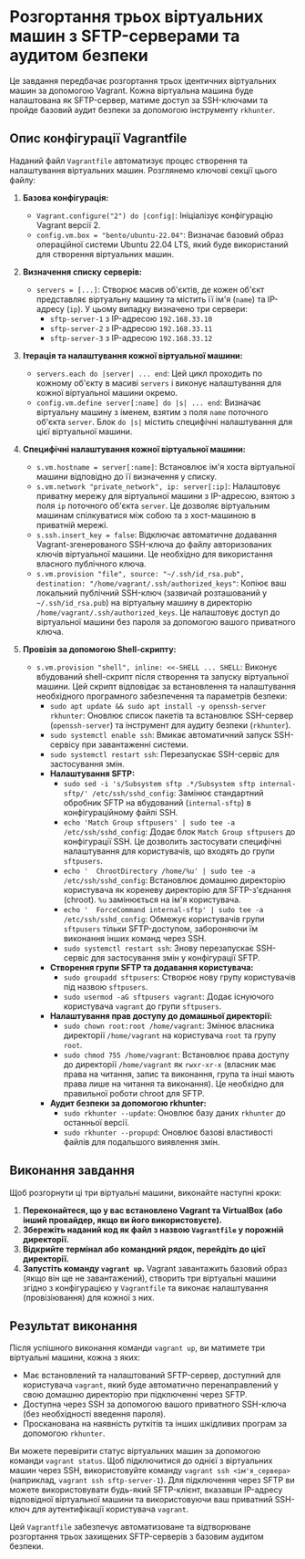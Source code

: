 # Розгортання трьох віртуальних машин з SFTP-серверами та аудитом безпеки

Це завдання передбачає розгортання трьох ідентичних віртуальних машин за допомогою Vagrant. Кожна віртуальна машина буде налаштована як SFTP-сервер, матиме доступ за SSH-ключами та пройде базовий аудит безпеки за допомогою інструменту `rkhunter`.

## Опис конфігурації Vagrantfile

Наданий файл `Vagrantfile` автоматизує процес створення та налаштування віртуальних машин. Розглянемо ключові секції цього файлу:

1.  **Базова конфігурація:**
    * `Vagrant.configure("2") do |config|`: Ініціалізує конфігурацію Vagrant версії 2.
    * `config.vm.box = "bento/ubuntu-22.04"`: Визначає базовий образ операційної системи Ubuntu 22.04 LTS, який буде використаний для створення віртуальних машин.

2.  **Визначення списку серверів:**
    * `servers = [...]`: Створює масив об'єктів, де кожен об'єкт представляє віртуальну машину та містить її ім'я (`name`) та IP-адресу (`ip`). У цьому випадку визначено три сервери:
        * `sftp-server-1` з IP-адресою `192.168.33.10`
        * `sftp-server-2` з IP-адресою `192.168.33.11`
        * `sftp-server-3` з IP-адресою `192.168.33.12`

3.  **Ітерація та налаштування кожної віртуальної машини:**
    * `servers.each do |server| ... end`: Цей цикл проходить по кожному об'єкту в масиві `servers` і виконує налаштування для кожної віртуальної машини окремо.
    * `config.vm.define server[:name] do |s| ... end`: Визначає віртуальну машину з іменем, взятим з поля `name` поточного об'єкта `server`. Блок `do |s|` містить специфічні налаштування для цієї віртуальної машини.

4.  **Специфічні налаштування кожної віртуальної машини:**
    * `s.vm.hostname = server[:name]`: Встановлює ім'я хоста віртуальної машини відповідно до її визначення у списку.
    * `s.vm.network "private_network", ip: server[:ip]`: Налаштовує приватну мережу для віртуальної машини з IP-адресою, взятою з поля `ip` поточного об'єкта `server`. Це дозволяє віртуальним машинам спілкуватися між собою та з хост-машиною в приватній мережі.
    * `s.ssh.insert_key = false`: Відключає автоматичне додавання Vagrant-згенерованого SSH-ключа до файлу авторизованих ключів віртуальної машини. Це необхідно для використання власного публічного ключа.
    * `s.vm.provision "file", source: "~/.ssh/id_rsa.pub", destination: "/home/vagrant/.ssh/authorized_keys"`: Копіює ваш локальний публічний SSH-ключ (зазвичай розташований у `~/.ssh/id_rsa.pub`) на віртуальну машину в директорію `/home/vagrant/.ssh/authorized_keys`. Це налаштовує доступ до віртуальної машини без пароля за допомогою вашого приватного ключа.

5.  **Провізія за допомогою Shell-скрипту:**
    * `s.vm.provision "shell", inline: <<-SHELL ... SHELL`: Виконує вбудований shell-скрипт після створення та запуску віртуальної машини. Цей скрипт відповідає за встановлення та налаштування необхідного програмного забезпечення та параметрів безпеки:
        * `sudo apt update && sudo apt install -y openssh-server rkhunter`: Оновлює список пакетів та встановлює SSH-сервер (`openssh-server`) та інструмент для аудиту безпеки (`rkhunter`).
        * `sudo systemctl enable ssh`: Вмикає автоматичний запуск SSH-сервісу при завантаженні системи.
        * `sudo systemctl restart ssh`: Перезапускає SSH-сервіс для застосування змін.
        * **Налаштування SFTP:**
            * `sudo sed -i 's/Subsystem sftp .*/Subsystem sftp internal-sftp/' /etc/ssh/sshd_config`: Замінює стандартний обробник SFTP на вбудований (`internal-sftp`) в конфігураційному файлі SSH.
            * `echo 'Match Group sftpusers' | sudo tee -a /etc/ssh/sshd_config`: Додає блок `Match Group sftpusers` до конфігурації SSH. Це дозволить застосувати специфічні налаштування для користувачів, що входять до групи `sftpusers`.
            * `echo '  ChrootDirectory /home/%u' | sudo tee -a /etc/ssh/sshd_config`: Встановлює домашню директорію користувача як кореневу директорію для SFTP-з'єднання (chroot). `%u` замінюється на ім'я користувача.
            * `echo '  ForceCommand internal-sftp' | sudo tee -a /etc/ssh/sshd_config`: Обмежує користувачів групи `sftpusers` тільки SFTP-доступом, забороняючи їм виконання інших команд через SSH.
            * `sudo systemctl restart ssh`: Знову перезапускає SSH-сервіс для застосування змін у конфігурації SFTP.
        * **Створення групи SFTP та додавання користувача:**
            * `sudo groupadd sftpusers`: Створює нову групу користувачів під назвою `sftpusers`.
            * `sudo usermod -aG sftpusers vagrant`: Додає існуючого користувача `vagrant` до групи `sftpusers`.
        * **Налаштування прав доступу до домашньої директорії:**
            * `sudo chown root:root /home/vagrant`: Змінює власника директорії `/home/vagrant` на користувача `root` та групу `root`.
            * `sudo chmod 755 /home/vagrant`: Встановлює права доступу до директорії `/home/vagrant` як `rwxr-xr-x` (власник має права на читання, запис та виконання, група та інші мають права лише на читання та виконання). Це необхідно для правильної роботи chroot для SFTP.
        * **Аудит безпеки за допомогою rkhunter:**
            * `sudo rkhunter --update`: Оновлює базу даних `rkhunter` до останньої версії.
            * `sudo rkhunter --propupd`: Оновлює базові властивості файлів для подальшого виявлення змін.

## Виконання завдання

Щоб розгорнути ці три віртуальні машини, виконайте наступні кроки:

1.  **Переконайтеся, що у вас встановлено Vagrant та VirtualBox (або інший провайдер, якщо ви його використовуєте).**
2.  **Збережіть наданий код як файл з назвою `Vagrantfile` у порожній директорії.**
3.  **Відкрийте термінал або командний рядок, перейдіть до цієї директорії.**
4.  **Запустіть команду `vagrant up`.** Vagrant завантажить базовий образ (якщо він ще не завантажений), створить три віртуальні машини згідно з конфігурацією у `Vagrantfile` та виконає налаштування (провізіювання) для кожної з них.

## Результат виконання

Після успішного виконання команди `vagrant up`, ви матимете три віртуальні машини, кожна з яких:

* Має встановлений та налаштований SFTP-сервер, доступний для користувача `vagrant`, який буде автоматично перенаправлений у свою домашню директорію при підключенні через SFTP.
* Доступна через SSH за допомогою вашого приватного SSH-ключа (без необхідності введення пароля).
* Просканована на наявність руткітів та інших шкідливих програм за допомогою `rkhunter`.

Ви можете перевірити статус віртуальних машин за допомогою команди `vagrant status`. Щоб підключитися до однієї з віртуальних машин через SSH, використовуйте команду `vagrant ssh <ім'я_сервера>` (наприклад, `vagrant ssh sftp-server-1`). Для підключення через SFTP ви можете використовувати будь-який SFTP-клієнт, вказавши IP-адресу відповідної віртуальної машини та використовуючи ваш приватний SSH-ключ для аутентифікації користувача `vagrant`.

Цей `Vagrantfile` забезпечує автоматизоване та відтворюване розгортання трьох захищених SFTP-серверів з базовим аудитом безпеки.
